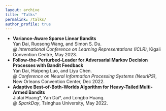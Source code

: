 ```yaml
---
layout: archive
title: "Talks"
permalink: /talks/
author_profile: true
---
```


* **Variance-Aware Sparse Linear Bandits**  
  Yan Dai, Ruosong Wang, and Simon S. Du.  
  *@ International Conference on Learning Representations (ICLR)*, Kigali Convention Centre, May 2023.  
  <!-- *@ [FAI-Seminar](https://www.tengjiaye.com/seminar.html)*, Online, Apr 2023.  
  *@ [Yao Class Seminar](https://group.iiis.tsinghua.edu.cn/~stu/seminar/)*, Tsinghua University, Mar 2023. -->
* **Follow-the-Perturbed-Leader for Adversarial Markov Decision Processes with Bandit Feedback**  
  Yan Dai, Haipeng Luo, and Liyu Chen.  
  *@ Conference on Neural Information Processing Systems (NeurIPS)*, New Orleans Convention Center, Dec 2022.
* **Adaptive Best-of-Both-Worlds Algorithm for Heavy-Tailed Multi-Armed Bandits**  
  Jiatai Huang\*, Yan Dai\*, and Longbo Huang.  
  *@ SparkDay*, Tsinghua University, May 2022.